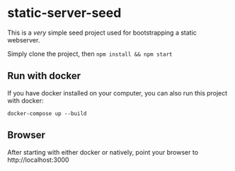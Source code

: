 # static-server-seed

This is a _very_ simple seed project used for bootstrapping a static webserver.

Simply clone the project, then `npm install && npm start`

## Run with docker

If you have docker installed on your computer, you can also run this project with docker:

`docker-compose up --build`

## Browser

After starting with either docker or natively, point your browser to http://localhost:3000